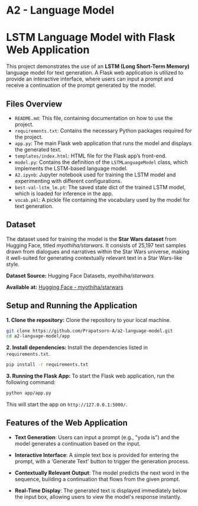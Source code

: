 # A2 - Language Model
# LSTM Language Model with Flask Web Application

This project demonstrates the use of an **LSTM (Long Short-Term Memory)** language model for text generation. A Flask web application is utilized to provide an interactive interface, where users can input a prompt and receive a continuation of the prompt generated by the model.

## Files Overview

- `README.md`: This file, containing documentation on how to use the project.
- `requirements.txt`: Contains the necessary Python packages required for the project.
- `app.py`: The main Flask web application that runs the model and displays the generated text.
- `templates/index.html`: HTML file for the Flask app’s front-end.
- `model.py`: Contains the definition of the `LSTMLanguageModel` class, which implements the LSTM-based language model.
- `A2.ipynb`: Jupyter notebook used for training the LSTM model and experimenting with different configurations.
- `best-val-lstm_lm.pt`: The saved state dict of the trained LSTM model, which is loaded for inference in the app.
- `vocab.pkl`: A pickle file containing the vocabulary used by the model for text generation.

## Dataset
The dataset used for training the model is the **Star Wars dataset** from Hugging Face, titled *myothiha/starwars*. It consists of 25,197 text samples drawn from dialogues and narratives within the Star Wars universe, making it well-suited for generating contextually relevant text in a Star Wars-like style.

**Dataset Source:** Hugging Face Datasets, *myothiha/starwars*

**Available at:** [Hugging Face - myothiha/starwars](https://huggingface.co/datasets/myothiha/starwars)

## Setup and Running the Application

**1. Clone the repository:** 
Clone the repository to your local machine.
```bash
git clone https://github.com/Prapatsorn-A/a2-language-model.git
cd a2-language-model/app
```

**2. Install dependencies:** 
Install the dependencies listed in `requirements.txt`.
```bash
pip install -r requirements.txt
```

**3. Running the Flask App:**
To start the Flask web application, run the following command:
```bash
python app/app.py
```
This will start the app on `http://127.0.0.1:5000/`.

## Features of the Web Application
- **Text Generation**: Users can input a prompt (e.g., "yoda is") and the model generates a continuation based on the input.
  
- **Interactive Interface**: A simple text box is provided for entering the prompt, with a 'Generate Text' button to trigger the generation process.

- **Contextually Relevant Output**: The model predicts the next word in the sequence, building a continuation that flows from the given prompt.
  
- **Real-Time Display**: The generated text is displayed immediately below the input box, allowing users to view the model's response instantly.